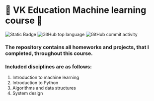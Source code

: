  
# 🔵 VK Education Machine learning course 🔵
![Static Badge](https://img.shields.io/badge/VK_Technopark_ML-Semester_1-blue)
![GitHub top language](https://img.shields.io/github/languages/top/MadMaxxx03/VK_Technopark_ML_Semester_1)
![GitHub commit activity](https://img.shields.io/github/commit-activity/y/MadMaxxx03/VK_Technopark_ML_Semester_1)
### The repository contains all homeworks and projects, that I completed, throughout this course.
### Included disciplines are as follows:
1. Introduction to machine learning
2. Introduction to Python
3. Algorithms and data structures
4. System design
